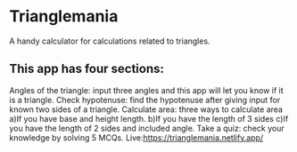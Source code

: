 # Trianglemania
A handy calculator for calculations related to triangles.
## This app has four sections:
Angles of the triangle: input three angles and this app will let you know if it is a triangle.
Check hypotenuse: find the hypotenuse after giving input for known two sides of a triangle.
Calculate area: three ways to calculate area a)If you have base and height length. b)If you have the length of 3 sides c)If you have the length of 2 sides and included angle.
Take a quiz: check your knowledge by solving 5 MCQs.
Live:https://trianglemania.netlify.app/
